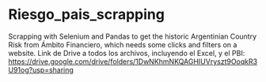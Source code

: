 # Riesgo_pais_scrapping
Scrapping with Selenium and Pandas to get the historic Argentinian Country Risk from Ámbito Financiero, which needs some clicks and filters on  a website.
Link de Drive a todos los archivos, incluyendo el Excel, y el PBI: https://drive.google.com/drive/folders/1DwNKhmNKQAGHIUVryszt9OoqkR3U91og?usp=sharing
